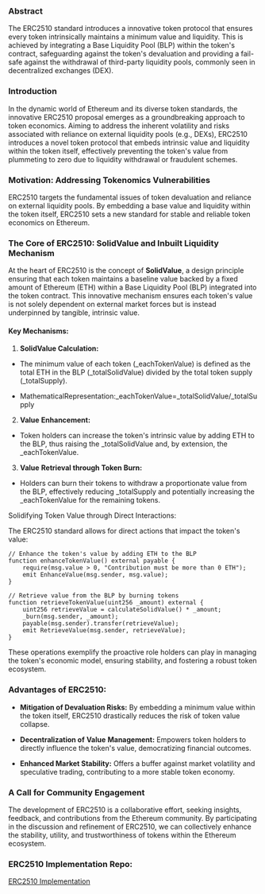 ### Abstract

The ERC2510 standard introduces a innovative token protocol that ensures every token intrinsically maintains a minimum value and liquidity. This is achieved by integrating a Base Liquidity Pool (BLP) within the token's contract, safeguarding against the token's devaluation and providing a fail-safe against the withdrawal of third-party liquidity pools, commonly seen in decentralized exchanges (DEX).

### Introduction

In the dynamic world of Ethereum and its diverse token standards, the innovative ERC2510 proposal emerges as a groundbreaking approach to token economics. Aiming to address the inherent volatility and risks associated with reliance on external liquidity pools (e.g., DEXs), ERC2510 introduces a novel token protocol that embeds intrinsic value and liquidity within the token itself, effectively preventing the token's value from plummeting to zero due to liquidity withdrawal or fraudulent schemes.

### Motivation: Addressing Tokenomics Vulnerabilities

ERC2510 targets the fundamental issues of token devaluation and reliance on external liquidity pools. By embedding a base value and liquidity within the token itself, ERC2510 sets a new standard for stable and reliable token economics on Ethereum.

### The Core of ERC2510: SolidValue and Inbuilt Liquidity Mechanism

At the heart of ERC2510 is the concept of **SolidValue**, a design principle ensuring that each token maintains a baseline value backed by a fixed amount of Ethereum (ETH) within a Base Liquidity Pool (BLP) integrated into the token contract. This innovative mechanism ensures each token's value is not solely dependent on external market forces but is instead underpinned by tangible, intrinsic value.

#### Key Mechanisms:

1. **SolidValue Calculation:**

* The minimum value of each token (_eachTokenValue) is defined as the total ETH in the BLP (_totalSolidValue) divided by the total token supply (_totalSupply).

* MathematicalRepresentation:_eachTokenValue=_totalSolidValue/_totalSupply

2. **Value** **Enhancement:**

* Token holders can increase the token's intrinsic value by adding ETH to the BLP, thus raising the _totalSolidValue and, by extension, the _eachTokenValue.

3. **Value** **Retrieval through Token Burn:**

* Holders can burn their tokens to withdraw a proportionate value from the BLP, effectively reducing _totalSupply and potentially increasing the _eachTokenValue for the remaining tokens.

Solidifying Token Value through Direct Interactions:

The ERC2510 standard allows for direct actions that impact the token's value:

```
// Enhance the token's value by adding ETH to the BLP
function enhanceTokenValue() external payable {
    require(msg.value > 0, "Contribution must be more than 0 ETH");
    emit EnhanceValue(msg.sender, msg.value);
}
```

```
// Retrieve value from the BLP by burning tokens
function retrieveTokenValue(uint256 _amount) external {
    uint256 retrieveValue = calculateSolidValue() * _amount;
    _burn(msg.sender, _amount);
    payable(msg.sender).transfer(retrieveValue);
    emit RetrieveValue(msg.sender, retrieveValue);
}
```

These operations exemplify the proactive role holders can play in managing the token's economic model, ensuring stability, and fostering a robust token ecosystem.

### Advantages of ERC2510:

* **Mitigation of Devaluation Risks:** By embedding a minimum value within the token itself, ERC2510 drastically reduces the risk of token value collapse.

* **Decentralization of** **Value** **Management:** Empowers token holders to directly influence the token's value, democratizing financial outcomes.

* **Enhanced Market Stability:** Offers a buffer against market volatility and speculative trading, contributing to a more stable token economy.

### A Call for Community Engagement

The development of ERC2510 is a collaborative effort, seeking insights, feedback, and contributions from the Ethereum community. By participating in the discussion and refinement of ERC2510, we can collectively enhance the stability, utility, and trustworthiness of tokens within the Ethereum ecosystem.

### ERC2510 Implementation Repo:
[ERC2510 Implementation](https://github.com/catiga/ERC2510)
